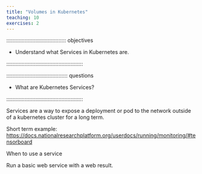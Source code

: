 ```yaml
---
title: "Volumes in Kubernetes"
teaching: 10
exercises: 2
---
```


::::::::::::::::::::::::::::::::::::::: objectives

- Understand what Services in Kubernetes are.

::::::::::::::::::::::::::::::::::::::::::::::::::

:::::::::::::::::::::::::::::::::::::::: questions

- What are Kubernetes Services?

::::::::::::::::::::::::::::::::::::::::::::::::::

Services are a way to expose a deployment or pod to the network outside of a kubernetes cluster for a long term. 

Short term example: https://docs.nationalresearchplatform.org/userdocs/running/monitoring/#tensorboard

When to use a service

Run a basic web service with a web result. 